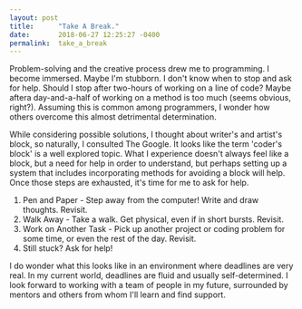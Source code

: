 ```yaml
---
layout: post
title:      "Take A Break."
date:       2018-06-27 12:25:27 -0400
permalink:  take_a_break
---
```



Problem-solving and the creative process drew me to programming. I become immersed. Maybe I'm stubborn. I don't know when to stop and ask for help. Should I stop after two-hours of working on a line of code? Maybe aftera day-and-a-half of working on a method is too much (seems obvious, right?). Assuming this is common among programmers, I wonder how others overcome this almost detrimental determination.

While considering possible solutions, I thought about writer's and artist's block, so naturally, I consulted The Google. It looks like the term 'coder's block' is a well explored topic. What I experience doesn't always feel like a block, but a need for help in order to understand, but perhaps setting up a system that includes incorporating methods for avoiding a block will help. Once those steps are exhausted, it's time for me to ask for help.

1. Pen and Paper - Step away from the computer! Write and draw thoughts. Revisit.
2. Walk Away - Take a walk. Get physical, even if in short bursts. Revisit.
3. Work on Another Task - Pick up another project or coding problem for some time, or even the rest of the day. Revisit.
4. Still stuck? Ask for help!

I do wonder what this looks like in an environment where deadlines are very real. In my current world, deadlines are fluid and usually self-determined. I look forward to working with a team of people in my future, surrounded by mentors and others from whom I'll learn and find support.

